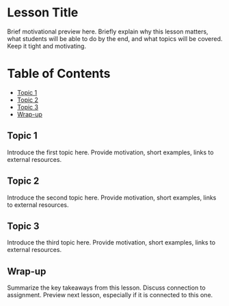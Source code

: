 # Lesson Title

Brief motivational preview here. Briefly explain why this lesson matters, what students will be able to do by the end, and what topics will be covered. Keep it tight and motivating.

# Table of Contents
 - [Topic 1](#topic-1)
  - [Topic 2](#topic-2)
  - [Topic 3](#topic-3)
  - [Wrap-up](#wrap-up)


## Topic 1
Introduce the first topic here. Provide motivation, short examples, links to external resources. 


## Topic 2
Introduce the second topic here. Provide motivation, short examples, links to external resources. 


## Topic 3
Introduce the third topic here. Provide motivation, short examples, links to external resources. 


## Wrap-up 
Summarize the key takeaways from this lesson. Discuss connection to assignment. Preview next lesson, especially if it is connected to this one. 


